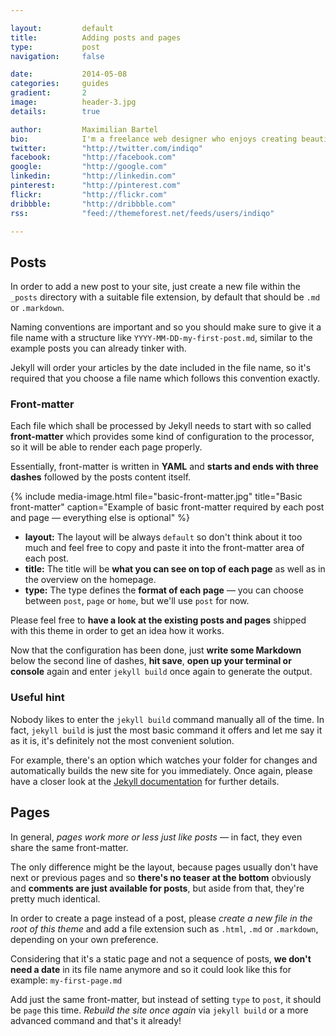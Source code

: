 ```yaml
---

layout:			default
title:  		Adding posts and pages
type:			post
navigation: 	false

date:   		2014-05-08
categories:		guides
gradient: 		2
image: 			header-3.jpg
details:		true

author: 		Maximilian Bartel
bio: 			I'm a freelance web designer who enjoys creating beautiful and standard compliant solutions for my clients from all around the world.
twitter: 		"http://twitter.com/indiqo"
facebook: 		"http://facebook.com"
google: 		"http://google.com"
linkedin: 		"http://linkedin.com"
pinterest: 		"http://pinterest.com"
flickr: 		"http://flickr.com"
dribbble: 		"http://dribbble.com"
rss: 			"feed://themeforest.net/feeds/users/indiqo"

---
```


## Posts

In order to add a new post to your site, just create a new file within the `_posts` directory with a suitable file extension, by default that should be `.md` or `.markdown`.

Naming conventions are important and so you should make sure to give it a file name with a structure like `YYYY-MM-DD-my-first-post.md`, similar to the example posts you can already tinker with.

Jekyll will order your articles by the date included in the file name, so it's required that you choose a file name which follows this convention exactly.

### Front-matter

Each file which shall be processed by Jekyll needs to start with so called **front-matter** which provides some kind of configuration to the processor, so it will be able to render each page properly.

Essentially, front-matter is written in **YAML** and **starts and ends with three dashes** followed by the posts content itself.

{% include media-image.html file="basic-front-matter.jpg" title="Basic front-matter" caption="Example of basic front-matter required by each post and page — everything else is optional" %}

- **layout:** The layout will be always `default` so don't think about it too much and feel free to copy and paste it into the front-matter area of each post.
- **title:** The title will be **what you can see on top of each page** as well as in the overview on the homepage.
- **type:** The type defines the **format of each page** — you can choose between `post`, `page` or `home`, but we'll use `post` for now.

Please feel free to **have a look at the existing posts and pages** shipped with this theme in order to get an idea how it works.

Now that the configuration has been done, just **write some Markdown** below the second line of dashes, **hit save**, **open up your terminal or console** again and enter `jekyll build` once again to generate the output.

### Useful hint

Nobody likes to enter the `jekyll build` command manually all of the time. In fact, `jekyll build` is just the most basic command it offers and let me say it as it is, it's definitely not the most convenient solution.

For example, there's an option which watches your folder for changes and automatically builds the new site for you immediately. Once again, please have a closer look at the [Jekyll documentation](http://jekyllrb.com/docs/usage/) for further details.

## Pages

In general, *pages work more or less just like posts* — in fact, they even share the same front-matter.

The only difference might be the layout, because pages usually don't have next or previous pages and so **there's no teaser at the bottom** obviously and **comments are just available for posts**, but aside from that, they're pretty much identical.

In order to create a page instead of a post, please *create a new file in the root of this theme* and add a file extension such as `.html`, `.md` or `.markdown`, depending on your own preference.

Considering that it's a static page and not a sequence of posts, **we don't need a date** in its file name anymore and so it could look like this for example: `my-first-page.md`

Add just the same front-matter, but instead of setting `type` to `post`, it should be `page` this time. *Rebuild the site once again* via `jekyll build` or a more advanced command and that's it already!
